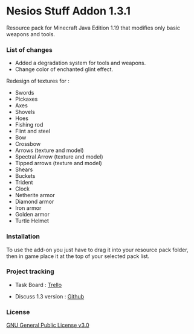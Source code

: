 # Nesios Stuff Addon 1.3.1

Resource pack for Minecraft Java Edition 1.19 that modifies only basic weapons and tools.

### List of changes

- Added a degradation system for tools and weapons.
- Change color of enchanted glint effect.

Redesign of textures for :

- Swords
- Pickaxes
- Axes
- Shovels
- Hoes
- Fishing rod
- Flint and steel
- Bow
- Crossbow
- Arrows (texture and model)
- Spectral Arrow (texture and model)
- Tipped arrows (texture and model)
- Shears
- Buckets
- Trident
- Clock
- Netherite armor
- Diamond armor
- Iron armor
- Golden armor
- Turtle Helmet

### Installation

To use the add-on you just have to drag it into your resource pack folder, then in game place it at the top of your selected pack list.

### Project tracking

- Task Board : [Trello](https://trello.com/b/YKjshhmy/public-task-board)

- Discuss 1.3 version : [Github](https://github.com/N3siOS/Nesios_Stuff_Addon/discussions/)

### License

[GNU General Public License v3.0](https://choosealicense.com/licenses/gpl-3.0/)
